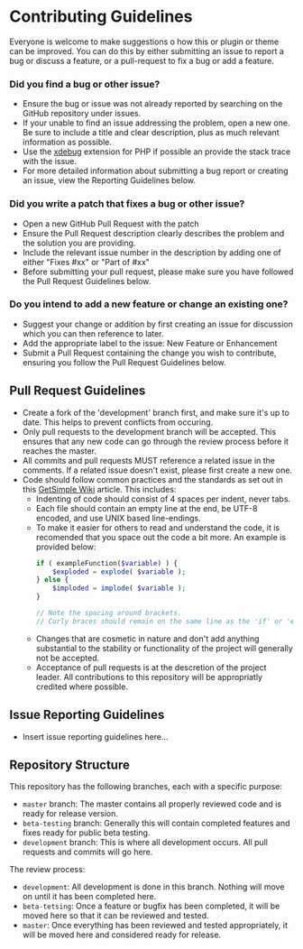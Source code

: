 # Contributing Guidelines

Everyone is welcome to make suggestions o how this or plugin or theme can be improved. You can do this by either submitting an issue to report a bug or discuss a feature, or a pull-request to fix a bug or add a feature.

### Did you find a bug or other issue?
- Ensure the bug or issue was not already reported by searching on the GitHub repository under issues.
- If your unable to find an issue addressing the problem, open a new one. Be sure to include a title and clear description, plus as much relevant information as possible.
- Use the [xdebug](https://xdebug.org/) extension for PHP if possible an provide the stack trace with the issue.
- For more detailed information about submitting a bug report or creating an issue, view the Reporting Guidelines below.

### Did you write a patch that fixes a bug or other issue?
- Open a new GitHub Pull Request with the patch
- Ensure the Pull Request description clearly describes the problem and the solution you are providing.
- Include the relevant issue number in the description by adding one of either "Fixes \#xx" or "Part of \#xx"
- Before submitting your pull request, please make sure you have followed the Pull Request Guidelines below.

### Do you intend to add a new feature or change an existing one?
- Suggest your change or addition by first creating an issue for discussion which you can then reference to later.
- Add the appropriate label to the issue: New Feature or Enhancement
- Submit a Pull Request containing the change you wish to contribute, ensuring you follow the Pull Request Guidelines below.

## Pull Request Guidelines
- Create a fork of the 'development' branch first, and make sure it's up to date. This helps to prevent conflicts from occuring. 
- Only pull requests to the development branch will be accepted. This ensures that any new code can go through the review process before it reaches the master.
- All commits and pull requests MUST reference a related issue in the comments. If a related issue doesn't exist, please first create a new one.
- Code should follow common practices and the standards as set out in this [GetSimple Wiki](http://get-simple.info/wiki/getsimple_coding) article. This includes:
  - Indenting of code should consist of 4 spaces per indent, never tabs.
  - Each file should contain an empty line at the end, be UTF-8 encoded, and use UNIX based line-endings.
  - To make it easier for others to read and understand the code, it is recomended that you space out the code a bit more. An example is provided below:
    ```php
    if ( exampleFunction($variable) ) {
        $exploded = explode( $variable );
    } else {
        $imploded = implode( $variable );
    }
    
    // Note the spacing around brackets.
    // Curly braces should remain on the same line as the 'if' or 'else' statements
    ```
  - Changes that are cosmetic in nature and don't add anything substantial to the stability or functionality of the project will generally not be accepted.
  - Acceptance of pull requests is at the descretion of the project leader. All contributions to this repository will be appropriatly credited where possible.

## Issue Reporting Guidelines
- Insert issue reporting guidelines here...

## Repository Structure
This repository has the following branches, each with a specific purpose:

- `master` branch: The master contains all properly reviewed code and is ready for release version.
- `beta-testing` branch: Generally this will contain completed features and fixes ready for public beta testing.
- `development` branch: This is where all development occurs. All pull requests and commits will go here.

The review process:

- `development`: All development is done in this branch. Nothing will move on until it has been completed here.
- `beta-tetsing`: Once a feature or bugfix has been completed, it will be moved here so that it can be reviewed and tested.
- `master`: Once everything has been reviewed and tested appropriately, it will be moved here and considered ready for release.
